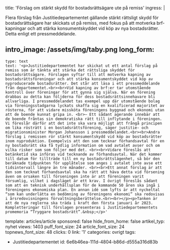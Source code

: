 title: 'Förslag om stärkt skydd för bostadsrättsägare ute på remiss'
ingress: |
  <p>Flera förslag från Justitiedepartementet gällande stärkt rättsligt skydd för bostadsrättsägare har skickats ut på remiss, med fokus på att motverka brf-kapningar och att stärka konsumentskyddet vid köp av nya bostadsrätter. Detta enligt ett pressmeddelande.
  </p>
  
intro_image: /assets/img/taby.png
long_form:
  -
    type: text
    text: '<p>Justitiedepartementet har skickat ut ett antal förslag på remiss som är tänkta att stärka det rättsliga skyddet för bostadsrättsägare. Förslagen syftar till att motverka kapning av bostadsrättsföreningar och att stärka konsumentskyddet vid köp av nyproducerade bostadsrätter. Det står att läsa i ett pressmeddelande från departementet.<br><br>Vid kapning av brf:er tar utomstående kontroll över föreningar för att gynna sig själva. När en förening drabbas av detta kan följderna för dess bostadsrätts­innehavare bli allvarliga. I pressmeddelandet tas exempel upp där utomstående bolag via föreningsstadgarna lyckats skaffa sig en kvalificerad majoritet av rösterna, för att vidare missköta föreningens byggnad och ekonomi utan att de boende kunnat gripa in. <br>– Ett sådant agerande innebär att de boende fråntas sin demokratiska rätt till inflytande i föreningen. Vi föreslår därför att det inte ska vara möjligt att frångå principen om lika rösträtt i en bostadsrättsförening, säger justitie- och migrationsminister Morgan Johansson i pressmeddelandet.<br><br>Andra förslag i remissen rör stärkt konsumentskydd vid köp av bostadsrätter inom nyproduktion. Exempelvis att den som tecknar förhandsavtal för en ny bostadsrätt ska få tydlig information om vad avtalet avser och om vilka risker som som följer med det. <br><br>Vidare föreslås att betänketid ska införas vid tecknande av förhandsavtal. När det kommer till datum för tillträde till en ny bostadsrättslägenhet, så bör den beräknade tidpunkten för upplåtelse som anges i avtalet inte avse ett tidsintervall längre än tre månader. <br><br>Ett annat förslag är att den som tecknat förhandsavtal ska ha rätt att häva detta vid försening även om orsaken till förseningen inte är att föreningen varit försumlig, vilket i dagsläget är ett krav. I övrigt föreslås sådant som att en teknisk underhållsplan för de kommande 50 åren ska ingå i föreningens ekonomiska plan. En annan idé som lyfts är att nyckeltal “som kan underlätta en bedömning av föreningens ekonomi” ska redovisas i årsredovisningens förvaltningsberättelse.<br><br></p><p>Tanken är att de nya reglerna ska träda i kraft den första januari år 2023. Kompletteringar till förslagen presenteras i Justitiedepartementets promemoria “Tryggare bostadsrätt”.&nbsp;</p>'
template: articles/article
sponsored: false
hide_from_home: false
artikel_typ: nyhet
views: 1403
puff_font_size: 24
article_font_size: 24
topnews_font_size: 48
clicks: 0
link: '1'
categories: ovrigt
tags:
  - Justitiedepartementet
id: 6e6b46ea-111d-4804-b86d-d555a316d83b
